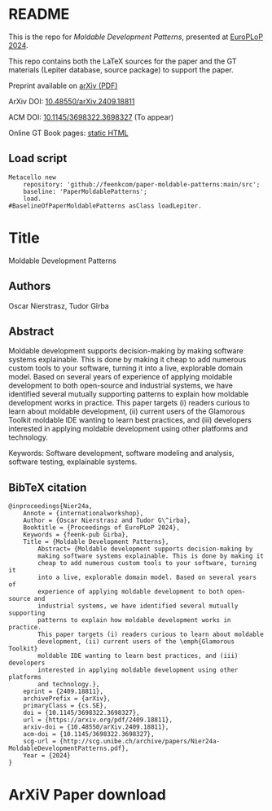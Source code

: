 # README

This is the repo for *Moldable Development Patterns*, presented at [EuroPLoP 2024](https://www.europlop.net).

This repo contains both the LaTeX sources for the paper and the GT materials (Lepiter database, source package) to  support the paper.

Preprint available on [arXiv (PDF)](https://arxiv.org/pdf/2409.18811)

ArXiv DOI: [10.48550/arXiv.2409.18811](https://doi.org/10.48550/arXiv.2409.18811)

ACM DOI: [10.1145/3698322.3698327](https://doi.org/10.1145/3698322.3698327) (To appear)

Online GT Book pages: [static HTML](https://book.gtoolkit.com/moldable-development-patterns-vuflnrgp5r5o4m1szatoo4e2)

## Load script
```
Metacello new
	repository: 'github://feenkcom/paper-moldable-patterns:main/src';
	baseline: 'PaperMoldablePatterns';
	load.
#BaselineOfPaperMoldablePatterns asClass loadLepiter.
```

# Title

Moldable Development Patterns

## Authors

Oscar Nierstrasz, Tudor Gîrba

## Abstract

Moldable development supports decision-making by making software systems explainable. This is done by making it cheap to add numerous custom tools to your software, turning it into a live, explorable domain model. Based on several years of experience of applying moldable development to both open-source and industrial systems, we have identified several mutually supporting patterns to explain how moldable development works in practice. This paper targets (i) readers curious to learn about moldable development, (ii) current users of the Glamorous Toolkit moldable IDE wanting to learn best practices, and (iii) developers interested in applying moldable development using other platforms and technology.

Keywords:
Software development, software modeling and analysis, software testing, explainable systems.

## BibTeX citation

```
@inproceedings{Nier24a,
	Annote = {internationalworkshop},
	Author = {Oscar Nierstrasz and Tudor G\^irba},
	Booktitle = {Proceedings of EuroPLoP 2024},
	Keywords = {feenk-pub Girba},
	Title = {Moldable Development Patterns},
		Abstract= {Moldable development supports decision-making by
		making software systems explainable. This is done by making it
		cheap to add numerous custom tools to your software, turning it
		into a live, explorable domain model. Based on several years of
		experience of applying moldable development to both open-source and
		industrial systems, we have identified several mutually supporting
		patterns to explain how moldable development works in practice.
		This paper targets (i) readers curious to learn about moldable
		development, (ii) current users of the \emph{Glamorous Toolkit}
		moldable IDE wanting to learn best practices, and (iii) developers
		interested in applying moldable development using other platforms
		and technology.},
	eprint = {2409.18811},
	archivePrefix = {arXiv},
	primaryClass = {cs.SE},
	doi = {10.1145/3698322.3698327},
	url = {https://arxiv.org/pdf/2409.18811},
	arxiv-doi = {10.48550/arXiv.2409.18811},
	acm-doi = {10.1145/3698322.3698327},
	scg-url = {http://scg.unibe.ch/archive/papers/Nier24a-MoldableDevelopmentPatterns.pdf},
	Year = {2024}
}
```

# ArXiV Paper download

[](https://arxiv.org/abs/2409.18811)

